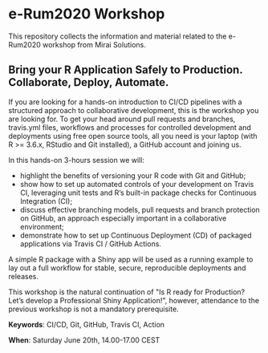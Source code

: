 # e-Rum2020 Workshop

This repository collects the information and material related to the e-Rum2020 workshop from Mirai Solutions.

## Bring your R Application Safely to Production. Collaborate, Deploy, Automate.

If you are looking for a hands-on introduction to CI/CD pipelines with a structured approach to collaborative development, this is the workshop you are looking for. To get your head around  pull requests and branches, travis.yml files, workflows and processes for controlled development and deployments using free open source tools, all you need is your laptop (with R >= 3.6.x, RStudio and Git installed), a GitHub account and joining us.

In this hands-on 3-hours session we will:

- highlight the benefits of versioning your R code with Git and GitHub;
- show how to set up automated controls of your development on Travis CI, leveraging unit tests and R’s built-in package checks for Continuous Integration (CI);
- discuss effective branching models, pull requests and branch protection on GitHub, an approach especially important in a collaborative environment;
- demonstrate how to set up Continuous Deployment (CD) of packaged applications via Travis CI / GitHub Actions.

A simple R package with a Shiny app will be used as a running example to lay out a full workflow for stable, secure, reproducible deployments and releases.

This workshop is the natural continuation of "Is R ready for Production? Let’s develop a Professional Shiny Application!", however, attendance to the previous workshop is not a mandatory prerequisite.

**Keywords**: CI/CD, Git, GitHub, Travis CI, Action

**When**: Saturday June 20th, 14.00-17.00 CEST
